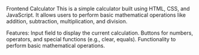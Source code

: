 Frontend Calculator
This is a simple calculator built using HTML, CSS, and JavaScript. It allows users to perform basic mathematical operations like addition, subtraction, multiplication, and division.

Features:
Input field to display the current calculation.
Buttons for numbers, operators, and special functions (e.g., clear, equals).
Functionality to perform basic mathematical operations.


